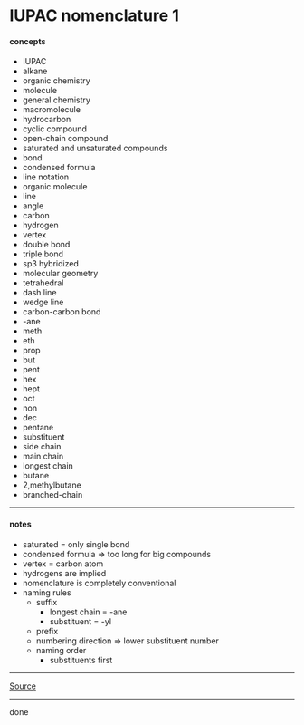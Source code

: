 # IUPAC nomenclature 1

#### concepts

- IUPAC
- alkane
- organic chemistry
- molecule
- general chemistry
- macromolecule
- hydrocarbon
- cyclic compound
- open-chain compound
- saturated and unsaturated compounds
- bond
- condensed formula
- line notation
- organic molecule
- line
- angle
- carbon
- hydrogen
- vertex
- double bond
- triple bond
- sp3 hybridized
- molecular geometry
- tetrahedral
- dash line
- wedge line
- carbon-carbon bond
- -ane
- meth
- eth
- prop
- but
- pent
- hex
- hept
- oct
- non
- dec
- pentane
- substituent
- side chain
- main chain
- longest chain
- butane
- 2,methylbutane
- branched-chain

***

#### notes

- saturated = only single bond
- condensed formula => too long for big compounds
- vertex = carbon atom
- hydrogens are implied
- nomenclature is completely conventional
- naming rules
    - suffix
        - longest chain = -ane
        - substituent = -yl
    - prefix
    - numbering direction => lower substituent number
    - naming order
        -  substituents first

***

[Source](https://youtu.be/rHyIdxOzj9U)

***

done